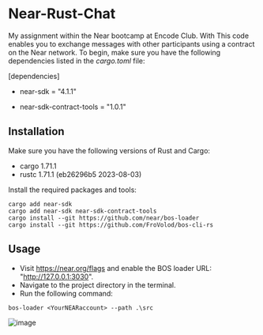 # Near-Rust-Chat

My assignment within the Near bootcamp at Encode Club. With This code enables you to exchange messages with other participants using a contract on the Near network. To begin, make sure you have the following dependencies listed in the *cargo.toml*  file:

[dependencies]

- near-sdk = "4.1.1"

- near-sdk-contract-tools = "1.0.1"


## Installation 

Make sure you have the following versions of Rust and Cargo:

- cargo 1.71.1
- rustc 1.71.1 (eb26296b5 2023-08-03)

Install the required packages and tools:

```
cargo add near-sdk
cargo add near-sdk near-sdk-contract-tools
cargo install --git https://github.com/near/bos-loader
cargo install --git https://github.com/FroVolod/bos-cli-rs 
```

## Usage

- Visit https://near.org/flags and enable the BOS loader URL: "http://127.0.0.1:3030".
- Navigate to the project directory in the terminal.
- Run the following command:

``bos-loader <YourNEARaccount> --path .\src``   


![image](https://github.com/arkanoeth/Near-Rust-Chat/assets/62271657/3c90e0ac-6f17-45d0-ad97-cd8b87d49afe)

